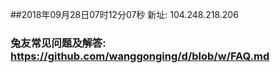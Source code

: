 ##2018年09月28日07时12分07秒 新址: 104.248.218.206
### 兔友常见问题及解答: https://github.com/wanggonging/d/blob/w/FAQ.md

